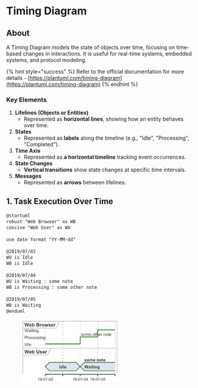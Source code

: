# Timing Diagram

## About

A Timing Diagram models the state of objects over time, focusing on time-based changes in interactions. It is useful for real-time systems, embedded systems, and protocol modeling.

{% hint style="success" %}
Refer to the official documentation for more details - [https://plantuml.com/timing-diagram](https://plantuml.com/timing-diagram)
{% endhint %}

### **Key Elements**

1. **Lifelines (Objects or Entities)**
   * Represented as **horizontal lines**, showing how an entity behaves over time.
2. **States**
   * Represented as **labels** along the timeline (e.g., "Idle", "Processing", "Completed").
3. **Time Axis**
   * Represented as **a horizontal timeline** tracking event occurrences.
4. **State Changes**
   * **Vertical transitions** show state changes at specific time intervals.
5. **Messages**
   * Represented as **arrows** between lifelines.

## 1. Task Execution Over Time

```plant-uml
@startuml
robust "Web Browser" as WB
concise "Web User" as WU

use date format "YY-MM-dd"

@2019/07/02
WU is Idle
WB is Idle

@2019/07/04
WU is Waiting : some note
WB is Processing : some other note

@2019/07/05
WB is Waiting
@enduml
```

<figure><img src="../../../../../.gitbook/assets/plantuml-timing-diagram-1.png" alt="" width="265"><figcaption></figcaption></figure>

